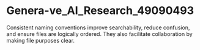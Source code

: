# Genera-ve_AI_Research_49090493
Consistent naming conventions improve searchability, reduce confusion, and ensure files are logically ordered. They also facilitate collaboration by making file purposes clear.
